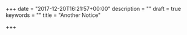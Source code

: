 +++
date = "2017-12-20T16:21:57+00:00"
description = ""
draft = true
keywords = ""
title = "Another Notice"

+++
